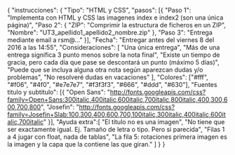 {
	"instrucciones": {
		"Tipo": "HTML y CSS",
		"pasos": [{
			"Paso 1": "Implementa con HTML y CSS las imagenes index e index2 (son una única página)",
      "Paso 2": {
                "ZIP": "Comprimir la estructura de ficheros en un ZIP",
                "Nombre": "UT3_apellido1_apellido2_nombre.zip"
      },
			"Paso 3": "Entrega mediante email a rsm@..."
		}],
		"Fecha": "Entregar antes del viernes 8 del 2016 a las 14:55",
		"Consideraciones": [
			"Una única entrega",
			"Más de una entrega significa 3 punto menos sobre la nota final",
			"Existe un tiempo de gracia, pero cada día que pase se descontará un punto (máximo 5 días)",
      "Puede que se incluya alguna otra nota según aparezcan dudas y/o problemas",
      "No resolveré dudas en vacaciones"
		],
		"Colores": ["#fff", "#f06", "#4f0", "#e7e7e7", "#f3f3f3", "#666", "#ddd", "#630"],
		"Fuentes titulo y subtitulo": [{
			"Open Sans": "http://fonts.googleapis.com/css?family=Open+Sans:300italic,400italic,600italic,700italic,800italic,400,300,600,700,800",
			"Josefin": "http://fonts.googleapis.com/css?family=Josefin+Slab:100,300,400,600,700,100italic,300italic,400italic,600italic,700italic"
		}],
    "Ayuda extra":[
      "El título no es una imagen",
      "No tiene que ser exactamente igual. Ej. Tamaño de letra o tipo. Pero si parecida",
      "Filas 1 a 4 jugar con float, nada de tablas",
      "La fila 5: rotaciones primera imagen es la imagen y la capa que la contiene las que giran."
    ]
	}
}
